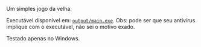 Um simples jogo da velha.

Executável disponível em: [`output/main.exe`](https://raw.githubusercontent.com/L-Marcel/tic-tac-toe/main/output/main.exe). Obs: pode ser que seu antivírus implique com o executável, não sei o motivo exado.

Testado apenas no Windows.